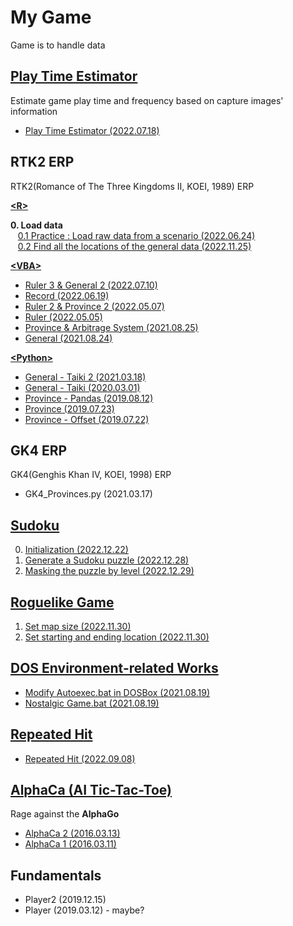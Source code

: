 # My Game

Game is to handle data



## [Play Time Estimator](/PlayTimeEstimator#play-time-estimator)

Estimate game play time and frequency based on capture images' information

- [Play Time Estimator (2022.07.18)](/PlayTimeEstimator#play-time-estimator-20220718)



## RTK2 ERP

RTK2(Romance of The Three Kingdoms II, KOEI, 1989) ERP  


[**\<R>**](./RTK2/R/)

**0. Load data**  
&nbsp;&nbsp;&nbsp;[0.1 Practice : Load raw data from a scenario (2022.06.24)](./RTK2/R/README.md#01-practice--load-raw-data-from-a-scenario-20220624)  
&nbsp;&nbsp;&nbsp;[0.2 Find all the locations of the general data (2022.11.25)](./RTK2/R/README.md#02-find-all-the-locations-of-the-general-data-20221125)


[**\<VBA>**](./RTK2/VBA/)

- [Ruler 3 & General 2 (2022.07.10)](./RTK2/VBA/README.md#ruler-3--general-2-20220710)
- [Record (2022.06.19)](./RTK2/VBA/README.md#record-20220619)
- [Ruler 2 & Province 2 (2022.05.07)](./RTK2/VBA/README.md#ruler-2--province-2-20220507)
- [Ruler (2022.05.05)](./RTK2/VBA/README.md#ruler-20220505)
- [Province & Arbitrage System (2021.08.25)](./RTK2/VBA/README.md#province--arbitrage-system-20210825)
- [General (2021.08.24)](./RTK2/VBA/README.md#general-20210824)


[**\<Python>**](./RTK2/Python/)

- [General - Taiki 2 (2021.03.18)](./RTK2/Python/README.md#general---taiki-2-20210318)
- [General - Taiki (2020.03.01)](./RTK2/Python/README.md#general---taiki-20200301)
- [Province - Pandas (2019.08.12)](./RTK2/Python/README.md#province---pandas-20190812)
- [Province (2019.07.23)](./RTK2/Python/README.md#province-20190723)
- [Province - Offset (2019.07.22)](./RTK2/Python/README.md#province---offset-20190722)



## GK4 ERP

GK4(Genghis Khan Ⅳ, KOEI, 1998) ERP

- GK4_Provinces.py (2021.03.17)


## [Sudoku](./Sudoku/)

0. [Initialization (2022.12.22)](./Sudoku/README.md#0-initialization-20221222)
1. [Generate a Sudoku puzzle (2022.12.28)](./Sudoku/README.md#1-generate-a-sudoku-puzzle-20221228)
2. [Masking the puzzle by level (2022.12.29)](./Sudoku/README.md#2-masking-the-puzzle-by-level-20221229)


## [Roguelike Game](./Roguelike/)

1. [Set map size (2022.11.30)](./Roguelike/README.md#1-set-map-size-20221130)
2. [Set starting and ending location (2022.11.30)](./Roguelike/README.md#2-set-starting-and-ending-location-20221130)



## [DOS Environment-related Works](/DOS#my-dos-environment-related-works)

- [Modify Autoexec.bat in DOSBox (2021.08.19)](/DOS#modify-autoexecbat-in-dosbox-20210819)
- [Nostalgic Game.bat (2021.08.19)](/DOS#nostalgic-gamebat-20210819)



## [Repeated Hit](/RepeatedHit/README.md#repeated-hit)

- [Repeated Hit (2022.09.08)](/RepeatedHit/README.md#repeated-hit-20220908)



## [AlphaCa (AI Tic-Tac-Toe)](/AlphaCa#alphaca-ai-tic-tac-toe)

Rage against the **AlphaGo**

- [AlphaCa 2 (2016.03.13)](/AlphaCa#alphaca-2-20160313)
- [AlphaCa 1 (2016.03.11)](/AlphaCa#alphaca-1-20160311)



## Fundamentals

- Player2 (2019.12.15)
- Player (2019.03.12) - maybe?